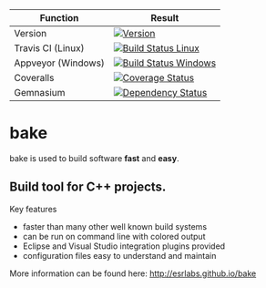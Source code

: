 | Function | Result |
| --- | --- |
| Version            | [![Version](https://badge.fury.io/gh/esrlabs%2Fbake.svg)](https://badge.fury.io/gh/esrlabs%2Fbake) | 
| Travis CI (Linux)  | [![Build Status Linux](https://travis-ci.org/esrlabs/bake.svg?branch=master)](https://travis-ci.org/esrlabs/bake) | 
| Appveyor (Windows) | [![Build Status Windows](https://ci.appveyor.com/api/projects/status/kjmwf0hjx7xkwfbt?svg=true)](https://ci.appveyor.com/project/aschaal/bake) | 
| Coveralls          | [![Coverage Status](https://coveralls.io/repos/github/esrlabs/bake/badge.svg?branch=master)](https://coveralls.io/github/esrlabs/bake?branch=master) | 
| Gemnasium          | [![Dependency Status](https://gemnasium.com/esrlabs/bake.svg)](https://gemnasium.com/esrlabs/bake) | 

bake
====

bake is used to build software **fast** and **easy**.

## Build tool for C++ projects.

Key features

* faster than many other well known build systems
* can be run on command line with colored output
* Eclipse and Visual Studio integration plugins provided
* configuration files easy to understand and maintain

More information can be found here:
http://esrlabs.github.io/bake
